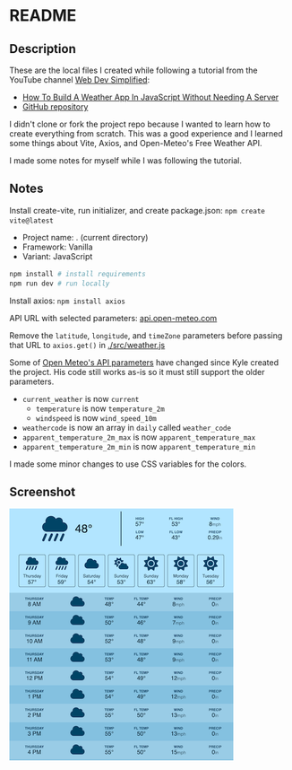 # README

## Description

These are the local files I created while following a tutorial from the YouTube channel [Web Dev Simplified](https://www.youtube.com/@WebDevSimplified):

- [How To Build A Weather App In JavaScript Without Needing A Server](https://www.youtube.com/watch?v=w0VEOghdMpQ)
- [GitHub repository](https://github.com/WebDevSimplified/js-weather-app)

I didn't clone or fork the project repo because I wanted to learn how to create everything from scratch. This was a good experience and I learned some things about Vite, Axios, and Open-Meteo's Free Weather API.

I made some notes for myself while I was following the tutorial.

## Notes

Install create-vite, run initializer, and create package.json: `npm create vite@latest`

- Project name: . (current directory)
- Framework: Vanilla
- Variant: JavaScript

```sh
npm install # install requirements
npm run dev # run locally
```

Install axios: `npm install axios`

API URL with selected parameters: [api.open-meteo.com](https://api.open-meteo.com/v1/forecast?latitude=42&longitude=-71&timezone=America%2FNew_York&daily=weather_code,temperature_2m_max,temperature_2m_min,apparent_temperature_max,apparent_temperature_min,precipitation_sum&hourly=temperature_2m,apparent_temperature,precipitation,weather_code,wind_speed_10m&current=wind_speed_10m,temperature_2m&timeformat=unixtime&wind_speed_unit=mph&temperature_unit=fahrenheit&precipitation_unit=inch)

Remove the `latitude`, `longitude`, and `timeZone` parameters before passing that URL to `axios.get()` in [./src/weather.js](./src/weather.js)

Some of [Open Meteo's API parameters](https://open-meteo.com/en/docs) have changed since Kyle created the project. His code still works as-is so it must still support the older parameters.

- `current_weather` is now `current`
    - `temperature` is now `temperature_2m`
    - `windspeed` is now `wind_speed_10m`
- `weathercode` is now an array in `daily` called `weather_code`
- `apparent_temperature_2m_max` is now `apparent_temperature_max`
- `apparent_temperature_2m_min` is now `apparent_temperature_min`

I made some minor changes to use CSS variables for the colors.

## Screenshot

![Screenshot of WDS weather app](./public/screenshot.png "Screenshot of WDS weather app")
